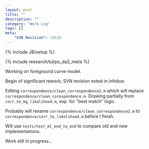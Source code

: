 ```yaml
---
layout: post
title: ""
description: ""
category: "Work Log"
tags: []
meta: 
    "SVN Revision": 14528
---
```

{% include JB/setup %}

{% include research/tulips_da2_meta %}

Working on foreground curve model.

Begin of significant rework; SVN revision noted in infobox.

Editing  `correspondence/clean_correspondence2.m` which will replace `correspondence/clean_corespondence.m`.  Drawing partially from `corr_to_bg_likelihood.m`, esp. for "best match" logic.  

Probably will rename `correspondence/clean_correspondence2.m` to `correspondence/corr_to_likelihood.m` before I finish.

Will use `tests/test_ml_end_to_end` to compare old and new implementations.

Work still in progress...
